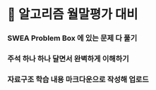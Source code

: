 # 🦥 알고리즘 월말평가 대비

### SWEA Problem Box 에 있는 문제 다 풀기

### 주석 하나 하나 달면서 완벽하게 이해하기

### 자료구조 학습 내용 마크다운으로 작성해 업로드
